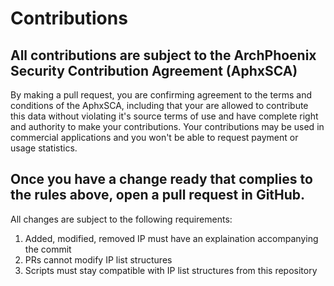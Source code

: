 # Contributions

## All contributions are subject to the ArchPhoenix Security Contribution Agreement (AphxSCA)
By making a pull request, you are confirming agreement to the terms and conditions of the AphxSCA, including that your are allowed to contribute this data without violating it's source terms of use and have complete right and authority to make your contributions.
Your contributions may be used in commercial applications and you won't be able to request payment or usage statistics.

## Once you have a change ready that complies to the rules above, open a pull request in GitHub.
All changes are subject to the following requirements:
1) Added, modified, removed IP must have an explaination accompanying the commit
2) PRs cannot modify IP list structures
3) Scripts must stay compatible with IP list structures from this repository

